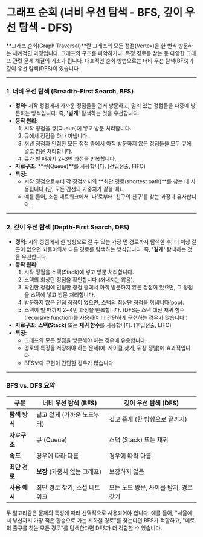 # 그래프 순회 (너비 우선 탐색 - BFS, 깊이 우선 탐색 - DFS)

**그래프 순회(Graph Traversal)**란 그래프의 모든 정점(Vertex)을 한 번씩 방문하는 체계적인 과정입니다. 그래프의 구조를 파악하거나, 특정 경로를 찾는 등 다양한 그래프 관련 문제 해결의 기초가 됩니다. 대표적인 순회 방법으로는 너비 우선 탐색(BFS)과 깊이 우선 탐색(DFS)이 있습니다.

---

### 1. 너비 우선 탐색 (Breadth-First Search, BFS)

- **정의:** 시작 정점에서 가까운 정점들을 먼저 방문하고, 멀리 있는 정점들을 나중에 방문하는 방식입니다. 즉, **'넓게'** 탐색하는 것을 우선합니다.
- **동작 원리:**
  1. 시작 정점을 큐(Queue)에 넣고 방문 처리합니다.
  2. 큐에서 정점을 하나 꺼냅니다.
  3. 꺼낸 정점과 인접한 모든 정점 중에서 아직 방문하지 않은 정점들을 모두 큐에 넣고 방문 처리합니다.
  4. 큐가 빌 때까지 2~3번 과정을 반복합니다.
- **자료구조:** **큐(Queue)**를 사용합니다. (선입선출, FIFO)
- **특징:**
  - 시작 정점으로부터 각 정점까지의 **최단 경로(shortest path)**를 찾는 데 사용됩니다 (단, 모든 간선의 가중치가 같을 때).
  - 예를 들어, 소셜 네트워크에서 '나'로부터 '친구의 친구'를 찾는 과정과 유사합니다.

---

### 2. 깊이 우선 탐색 (Depth-First Search, DFS)

- **정의:** 시작 정점에서 한 방향으로 갈 수 있는 가장 먼 경로까지 탐색한 후, 더 이상 갈 곳이 없으면 되돌아와서 다른 경로를 탐색하는 방식입니다. 즉, **'깊게'** 탐색하는 것을 우선합니다.
- **동작 원리:**
  1. 시작 정점을 스택(Stack)에 넣고 방문 처리합니다.
  2. 스택의 최상단 정점을 확인합니다 (꺼내지는 않음).
  3. 확인한 정점에 인접한 정점 중에서 아직 방문하지 않은 정점이 있으면, 그 정점을 스택에 넣고 방문 처리합니다.
  4. 방문하지 않은 인접 정점이 없으면, 스택의 최상단 정점을 꺼냅니다(pop).
  5. 스택이 빌 때까지 2~4번 과정을 반복합니다.
  (DFS는 스택 대신 재귀 함수(recursive function)를 사용하여 더 간단하게 구현하는 경우가 많습니다.)
- **자료구조:** **스택(Stack)** 또는 **재귀 함수**를 사용합니다. (후입선출, LIFO)
- **특징:**
  - 그래프의 모든 정점을 방문해야 하는 경우에 유용합니다.
  - 경로의 특징을 저장해야 하는 문제(예: 사이클 찾기, 위상 정렬)에 효과적입니다.
  - BFS보다 구현이 간단한 경우가 많습니다.

---

### BFS vs. DFS 요약

| 구분 | 너비 우선 탐색 (BFS) | 깊이 우선 탐색 (DFS) |
|---|---|---|
| **탐색 방식** | 넓고 얕게 (가까운 노드부터) | 깊고 좁게 (한 방향으로 끝까지) |
| **자료구조** | 큐 (Queue) | 스택 (Stack) 또는 재귀 |
| **속도** | 경우에 따라 다름 | 경우에 따라 다름 |
| **최단 경로** | **보장** (가중치 없는 그래프) | 보장하지 않음 |
| **사용 예시** | 최단 경로 찾기, 소셜 네트워크 | 모든 노드 방문, 사이클 탐지, 경로 찾기 |

두 알고리즘은 문제의 특성에 따라 선택적으로 사용되어야 합니다. 예를 들어, "서울에서 부산까지 가장 적은 환승으로 가는 지하철 경로"를 찾는다면 BFS가 적합하고, "미로의 출구를 찾는 모든 경로"를 탐색한다면 DFS가 더 적합할 수 있습니다.

